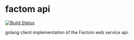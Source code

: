 factom api
===
[![Build Status](https://travis-ci.org/FactomProject/factom.svg?branch=develop)](https://travis-ci.org/FactomProject/factom)

golang client implementation of the Factom web service api.
